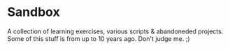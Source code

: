 # Sandbox
A collection of learning exercises, various scripts & abandoneded projects. Some of this stuff is from up to 10 years
ago. Don't judge me. ;)
